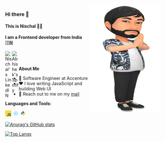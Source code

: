 <img align='right' src="./Github Bitmoji.png" width="230" height="350">

### Hi there 👋
#### This is Nischal 🙏🏻
#### I am a Frontend developer from India 🇮🇳

<a href="https://linkedin.com/in/nischal-simha-79753662">
  <img align="left" alt="Nischal's LinkedIN" width="22px" src="https://raw.githubusercontent.com/peterthehan/peterthehan/master/assets/linkedin.svg" />
</a>
<a href="https://nischalsimha.netlify.app">
  <img align="left" alt="Abhishek's Spotify" width="22px" src="https://raw.githubusercontent.com/peterthehan/peterthehan/master/assets/imgur.svg" />
</a>

<br />
<br />

**About Me**
- 💼 Software Engineer at Accenture
- ❤️ I love writing JavaScript and building Web UI 
- 💬 Reach out to me on my [mail](mailto:nischalsimhas@gmail.com)

**Languages and Tools:**  

<code><img height="20" src="https://raw.githubusercontent.com/github/explore/80688e429a7d4ef2fca1e82350fe8e3517d3494d/topics/javascript/javascript.png"></code>
<code><img height="20" src="https://raw.githubusercontent.com/github/explore/80688e429a7d4ef2fca1e82350fe8e3517d3494d/topics/react/react.png"></code>
<code><img height="20" src="https://raw.githubusercontent.com/github/explore/5c058a388828bb5fde0bcafd4bc867b5bb3f26f3/topics/python/python.png"></code> 

[![Anurag's GitHub stats](https://github-readme-stats.vercel.app/api?username=Simhanischal&count_private=true&include_all_commits=true&hide=issues&show_icons=true&theme=cobalt&custom_title=Github%20Stats)](https://github.com/anuraghazra/github-readme-stats)

[![Top Langs](https://github-readme-stats.vercel.app/api/top-langs/?username=Simhanischal&theme=dracula&layout=compact)](https://github.com/anuraghazra/github-readme-stats)




